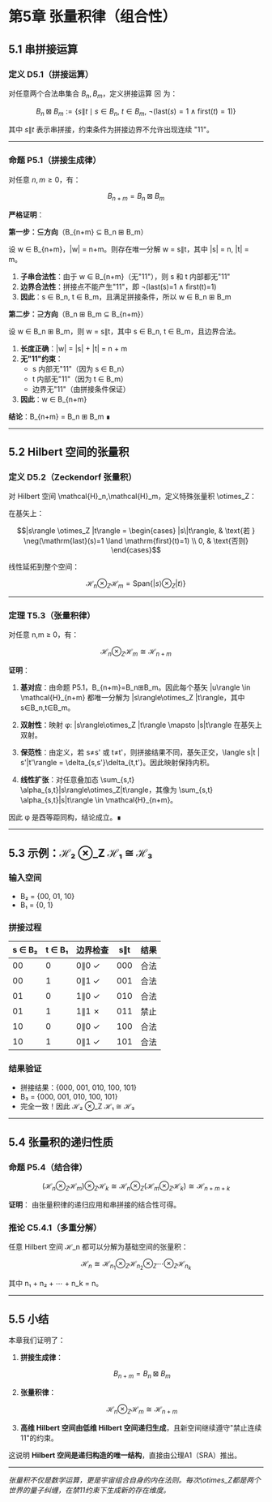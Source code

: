 # 第5章 张量积律（组合性）

## 5.1 串拼接运算

### 定义 D5.1（拼接运算）
对任意两个合法串集合 $B_n, B_m$，定义拼接运算 $\boxtimes$ 为：

$$B_n \boxtimes B_m := \{s \| t \mid s\in B_n,\ t\in B_m,\ \neg(\mathrm{last}(s)=1 \land \mathrm{first}(t)=1)\}$$

其中 $s\|t$ 表示串拼接，约束条件为拼接边界不允许出现连续 "$11$"。

---

### 命题 P5.1（拼接生成律）
对任意 $n,m \geq 0$，有：

$$B_{n+m} = B_n \boxtimes B_m$$

**严格证明**：

**第一步：⊆方向**（B_{n+m} ⊆ B_n ⊞ B_m）

设 w ∈ B_{n+m}，|w| = n+m。则存在唯一分解 w = s∥t，其中 |s| = n, |t| = m。

1. **子串合法性**：由于 w ∈ B_{n+m}（无"11"），则 s 和 t 内部都无"11"
2. **边界合法性**：拼接点不能产生"11"，即 ¬(last(s)=1 ∧ first(t)=1)
3. **因此**：s ∈ B_n, t ∈ B_m，且满足拼接条件，所以 w ∈ B_n ⊞ B_m

**第二步：⊇方向**（B_n ⊞ B_m ⊆ B_{n+m}）

设 w ∈ B_n ⊞ B_m，则 w = s∥t，其中 s ∈ B_n, t ∈ B_m，且边界合法。

1. **长度正确**：|w| = |s| + |t| = n + m
2. **无"11"约束**：
   - s 内部无"11"（因为 s ∈ B_n）
   - t 内部无"11"（因为 t ∈ B_m）  
   - 边界无"11"（由拼接条件保证）
3. **因此**：w ∈ B_{n+m}

**结论**：B_{n+m} = B_n ⊞ B_m ∎

---

## 5.2 Hilbert 空间的张量积

### 定义 D5.2（Zeckendorf 张量积）
对 Hilbert 空间 \mathcal{H}_n,\mathcal{H}_m，定义特殊张量积 \otimes_Z：

在基矢上：
```math
|s\rangle \otimes_Z |t\rangle = \begin{cases}
|s\|t\rangle, & \text{若 } \neg(\mathrm{last}(s)=1 \land \mathrm{first}(t)=1) \\
0, & \text{否则}
\end{cases}
```

线性延拓到整个空间：
```math
\mathcal{H}_n \otimes_Z \mathcal{H}_m = \mathrm{Span}\{|s\rangle \otimes_Z |t\rangle\}
```

---

### 定理 T5.3（张量积律）
对任意 n,m ≥ 0，有：

```math
\mathcal{H}_n \otimes_Z \mathcal{H}_m \cong \mathcal{H}_{n+m}
```

**证明**：

1. **基对应**：由命题 P5.1，B_{n+m}=B_n⊞B_m。因此每个基矢 |u\rangle \in \mathcal{H}_{n+m} 都唯一分解为 |s\rangle\otimes_Z |t\rangle，其中 s∈B_n,t∈B_m。

2. **双射性**：映射 φ: |s\rangle\otimes_Z |t\rangle \mapsto |s\|t\rangle 在基矢上双射。

3. **保范性**：由定义，若 s≠s' 或 t≠t'，则拼接结果不同，基矢正交，\langle s\|t | s'\|t'\rangle = \delta_{s,s'}\delta_{t,t'}。因此映射保持内积。

4. **线性扩张**：对任意叠加态 \sum_{s,t} \alpha_{s,t}|s\rangle\otimes_Z|t\rangle，其像为 \sum_{s,t} \alpha_{s,t}|s\|t\rangle \in \mathcal{H}_{n+m}。

因此 φ 是酉等距同构，结论成立。∎

---

## 5.3 示例：ℋ₂ ⊗_Z ℋ₁ ≅ ℋ₃

### 输入空间
- B₂ = {00, 01, 10}
- B₁ = {0, 1}

### 拼接过程
| s ∈ B₂ | t ∈ B₁ | 边界检查 | s∥t | 结果 |
|---------|--------|----------|-----|------|
| 00 | 0 | 0∥0 ✓ | 000 | 合法 |
| 00 | 1 | 0∥1 ✓ | 001 | 合法 |
| 01 | 0 | 1∥0 ✓ | 010 | 合法 |
| 01 | 1 | 1∥1 ✗ | 011 | 禁止 |
| 10 | 0 | 0∥0 ✓ | 100 | 合法 |
| 10 | 1 | 0∥1 ✓ | 101 | 合法 |

### 结果验证
- 拼接结果：{000, 001, 010, 100, 101}
- B₃ = {000, 001, 010, 100, 101}
- 完全一致！因此 ℋ₂ ⊗_Z ℋ₁ ≅ ℋ₃

---

## 5.4 张量积的递归性质

### 命题 P5.4（结合律）
```math
(\mathcal{H}_n \otimes_Z \mathcal{H}_m) \otimes_Z \mathcal{H}_k \cong \mathcal{H}_n \otimes_Z (\mathcal{H}_m \otimes_Z \mathcal{H}_k) \cong \mathcal{H}_{n+m+k}
```

**证明**：
由张量积律的递归应用和串拼接的结合性可得。

### 推论 C5.4.1（多重分解）
任意 Hilbert 空间 ℋ_n 都可以分解为基础空间的张量积：

```math
\mathcal{H}_n \cong \mathcal{H}_{n_1} \otimes_Z \mathcal{H}_{n_2} \otimes_Z \cdots \otimes_Z \mathcal{H}_{n_k}
```

其中 n₁ + n₂ + ⋯ + n_k = n。

---

## 5.5 小结

本章我们证明了：

1. **拼接生成律**：
   ```math
   B_{n+m} = B_n \boxtimes B_m
   ```

2. **张量积律**：
   ```math
   \mathcal{H}_n \otimes_Z \mathcal{H}_m \cong \mathcal{H}_{n+m}
   ```

3. **高维 Hilbert 空间由低维 Hilbert 空间递归生成**，且新空间继续遵守"禁止连续 11"的约束。

这说明 **Hilbert 空间是递归构造的唯一结构**，直接由公理A1（SRA）推出。

---

*张量积不仅是数学运算，更是宇宙组合自身的内在法则。每次\otimes_Z都是两个世界的量子纠缠，在禁11约束下生成新的存在维度。*